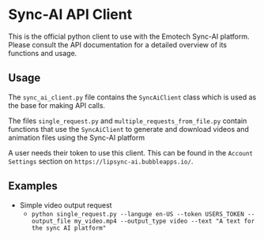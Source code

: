 # Sync-AI API Client

This is the official python client to use with the Emotech Sync-AI platform. Please consult the API documentation for a detailed overview of its functions and usage.

## Usage

The `sync_ai_client.py` file contains the `SyncAiClient` class which is used as the base for making API calls.

The files `single_request.py` and `multiple_requests_from_file.py` contain functions that use the `SyncAiClient` to generate and download videos and animation files using the Sync-AI platform

A user needs their token to use this client. This can be found in the `Account Settings` section on `https://lipsync-ai.bubbleapps.io/`. 

## Examples

- Simple video output request
    - `python single_request.py --languge en-US --token USERS_TOKEN --output_file my_video.mp4 --output_type video --text "A text for the sync AI platform"`


